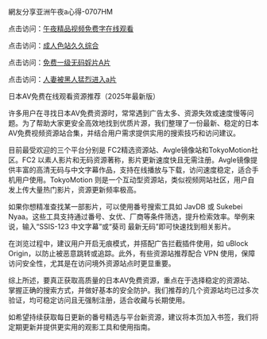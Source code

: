 網友分享亚洲午夜a心得-0707HM

点击访问：<a href="https://tfda.pages.dev/">午夜精品视频免费字在线观看</a>

点击访问：<a href="https://gsd-agv.pages.dev/">成人色站久久综合</a>

点击访问：<a href="https://bered.pages.dev/">免费一级无码婬片A片</a>

点击访问：<a href="https://gfd-5xg.pages.dev/">人妻被黑人猛烈进入a片</a>

日本AV免费在线观看资源推荐（2025年最新版）

许多用户在寻找日本AV免费资源时，常常遇到广告太多、资源失效或速度慢等问题。为了帮助大家更安全高效地找到优质片源，我们整理了一份最新、稳定的日本AV免费视频资源站合集，并结合用户需求提供实用的搜索技巧和访问建议。

目前最受欢迎的三个平台分别是 FC2精选资源站、Avgle镜像站和TokyoMotion社区。FC2 以素人影片和无码资源著称，影片更新速度快且无需注册。Avgle镜像提供丰富的高清无码与中文字幕作品，支持在线播放与下载，访问速度稳定，适合手机用户使用。TokyoMotion 则是一个互动型资源站，类似视频网站社区，用户自发上传大量热门影片，资源更新频率极高。

如果你想精准查找某一部影片，可以使用番号搜索工具如 JavDB 或 Sukebei Nyaa。这些工具支持通过番号、女优、厂商等条件筛选，提升检索效率。举例来说，输入“SSIS-123 中文字幕”或“葵司 最新无码”即可快速找到相关影片。

在浏览过程中，建议用户开启无痕模式，并搭配广告拦截插件使用，如 uBlock Origin，以防止被恶意跳转或追踪。此外，有些资源站推荐配合 VPN 使用，保障访问安全性，尤其是在访问境外资源站点时更显重要。

综上所述，要真正获取高质量的日本AV免费资源，重点在于选择稳定的资源站、掌握正确的搜索方式，并做好基本的安全防护。我们推荐的几个资源站均已过多次验证，均可稳定访问且无强制注册，适合收藏与长期使用。

如希望持续获取每日更新的番号精选与平台新资源，建议将本页加入书签，我们将定期更新并提供更实用的观影工具和使用指南。





<span style="display:none;">[Canonical link](https://github.com/aivi7932/65667 ）</span>
